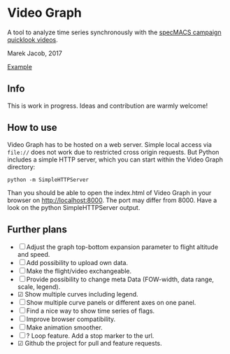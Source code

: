 # Video Graph
A tool to analyze time series synchronously with the [specMACS campaign quicklook videos](https://macsserver.physik.uni-muenchen.de/campaigns/").

Marek Jacob, 2017

[Example](http://gop.meteo.uni-koeln.de/~mjacob/videograph/)

## Info
This is work in progress.
Ideas and contribution are warmly welcome!

## How to use
Video Graph has to be hosted on a web server.
Simple local access via `file://` does not work due to restricted cross origin requests.
But Python includes a simple HTTP server, which you can start within the Video Graph directory:
```
python -m SimpleHTTPServer
```
Than you should be able to open the index.html of Video Graph in your browser on [http://localhost:8000](http://localhost:8000).
The port may differ from 8000. Have a look on the python SimpleHTTPServer output.

## Further plans

  * ☐ Adjust the graph top-bottom expansion parameter to flight altitude and speed.
  * ☐ Add possibility to upload own data.
  * ☐ Make the flight/video exchangeable.
  * ☐ Provide possibility to change meta Data (FOW-width, data range, scale, legend).
  * ☑ Show multiple curves including legend.
  * ☐ Show multiple curve panels or different axes on one panel.
  * ☐ Find a nice way to show time series of flags.
  * ☐ Improve browser compatibility.
  * ☐ Make animation smoother.
  * ☐ ? Loop feature. Add a stop marker to the url.
  * ☑ Github the project for pull and feature requests.
